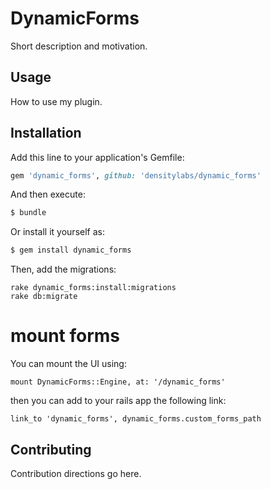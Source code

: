 # DynamicForms
Short description and motivation.

## Usage
How to use my plugin.

## Installation
Add this line to your application's Gemfile:

```ruby
gem 'dynamic_forms', github: 'densitylabs/dynamic_forms'
```

And then execute:
```bash
$ bundle
```

Or install it yourself as:
```bash
$ gem install dynamic_forms
```

Then, add the migrations:
```
rake dynamic_forms:install:migrations
rake db:migrate
```

# mount forms

You can mount the UI using:

```
mount DynamicForms::Engine, at: '/dynamic_forms'
```

then you can add to your rails app the following link:

```
link_to 'dynamic_forms', dynamic_forms.custom_forms_path
```


## Contributing
Contribution directions go here.
